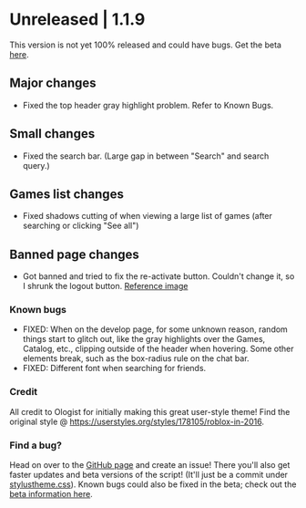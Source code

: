 # Unreleased | 1.1.9
This version is not yet 100% released and could have bugs. 
Get the beta [here](https://github.com/anthony1x6000/ROBLOX2016stylus/blob/main/stylustheme.css).
## Major changes
- Fixed the top header gray highlight problem. Refer to Known Bugs.
## Small changes
- Fixed the search bar. (Large gap in between "Search" and search query.)
## Games list changes
- Fixed shadows cutting of when viewing a large list of games (after searching or clicking "See all") 
## Banned page changes
- Got banned and tried to fix the re-activate button. Couldn't change it, so I shrunk the logout button. [Reference image](https://external-content.duckduckgo.com/iu/?u=https%3A%2F%2Ftse2.mm.bing.net%2Fth%3Fid%3DOIP.jr8jdyzEM2N0_oX-1durWAHaIK%26pid%3DApi&f=1)
### Known bugs
- FIXED: When on the develop page, for some unknown reason, random things start to glitch out, like the gray highlights over the Games, Catalog, etc., clipping outside of the header when hovering. Some other elements break, such as the box-radius rule on the chat bar. 
- FIXED: Different font when searching for friends. 
### Credit
All credit to Ologist for initially making this great user-style theme!
Find the original style @ https://userstyles.org/styles/178105/roblox-in-2016.
### Find a bug?
Head on over to the [GitHub page](https://github.com/anthony1x6000/ROBLOX2016stylus) and create an issue!
There you'll also get faster updates and beta versions of the script! (It'll just be a commit under [stylustheme.css](https://github.com/anthony1x6000/ROBLOX2016stylus/blob/main/stylustheme.css)). Known bugs could also be fixed in the beta; check out the [beta information here](https://github.com/anthony1x6000/ROBLOX2016stylus/blob/main/unreleasedChanges.md#beta--116).